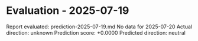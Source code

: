 # Evaluation - 2025-07-19
Report evaluated: prediction-2025-07-19.md
No data for 2025-07-20
Actual direction: unknown
Prediction score: +0.0000
Predicted direction: neutral